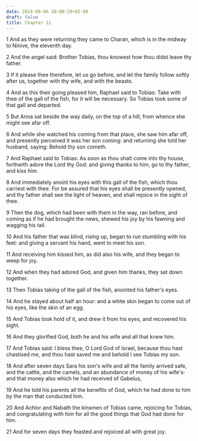 ```yaml
---
date: 2024-09-06 20:00:29+02:00
draft: false
title: Chapter 11
---
```




1 And as they were returning they came to Charan, which is in the midway to Ninive, the eleventh day.

2 And the angel said: Brother Tobias, thou knowest how thou didst leave thy father.

3 If it please thee therefore, let us go before, and let the family follow softly after us, together with thy wife, and with the beasts.

4 And as this their going pleased him, Raphael said to Tobias: Take with thee of the gall of the fish, for it will be necessary. So Tobias took some of that gall and departed.

5 But Anna sat beside the way daily, on the top of a hill, from whence she might see afar off.

6 And while she watched his coming from that place, she saw him afar off, and presently perceived it was her son coming: and returning she told her husband, saying: Behold thy son cometh.

7 And Raphael said to Tobias: As soon as thou shalt come into thy house, forthwith adore the Lord thy God: and giving thanks to him, go to thy father, and kiss him.

8 And immediately anoint his eyes with this gall of the fish, which thou carriest with thee. For be assured that his eyes shall be presently opened, and thy father shall see the light of heaven, and shall rejoice in the sight of thee.

9 Then the dog, which had been with them in the way, ran before, and coming as if he had brought the news, shewed his joy by his fawning and wagging his tail.

10 And his father that was blind, rising up, began to run stumbling with his feet: and giving a servant his hand, went to meet his son.

11 And receiving him kissed him, as did also his wife, and they began to weep for joy.

12 And when they had adored God, and given him thanks, they sat down together.

13 Then Tobias taking of the gall of the fish, anointed his father's eyes.

14 And he stayed about half an hour: and a white skin began to come out of his eyes, like the skin of an egg.

15 And Tobias took hold of it, and drew it from his eyes, and recovered his sight.

16 And they glorified God, both he and his wife and all that knew him.

17 And Tobias said: I bless thee, O Lord God of Israel, because thou hast chastised me, and thou hast saved me and behold I see Tobias my son.

18 And after seven days Sara his son's wife and all the family arrived safe, and the cattle, and the camels, and an abundance of money of his wife's: and that money also which he had received of Gabelus,

19 And he told his parents all the benefits of God, which he had done to him by the man that conducted him.

20 And Achior and Nabath the kinsmen of Tobias came, rejoicing for Tobias, and congratulating with him for all the good things that God had done for him.

21 And for seven days they feasted and rejoiced all with great joy.

